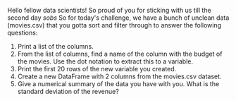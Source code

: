 Hello fellow data scientists! So proud of you for sticking with us till the second day *sobs*
So for today's challenge, we have a bunch of unclean data (movies.csv) that you gotta sort and filter through to answer the following questions:
1. Print a list of the columns.
2. From the list of columns, find a name of the column with the budget of the movies. Use the dot notation to extract this to a variable.
3. Print the first 20 rows of the new variable you created.
4. Create a new DataFrame with 2 columns from the movies.csv dataset.
5. Give a numerical summary of the data you have with you. What is the standard deviation of the revenue?
